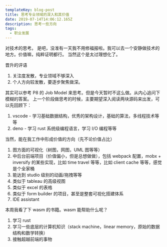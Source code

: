 ```yaml
---
templateKey: blog-post
title: 思考专业领域的深入和其价值
date: 2019-07-14T14:06:12.165Z
description: 思考一些方向
tags:
  - 职业发展
---
```

对技术的思考。
是吧，没准有一天我不用修福报啦。我可以去一个安静做技术的地方。价值嘛，纯粹证明都行。
当然这个是太过理想化了。

晋升的评语

1. 关注度发散，专业领域不够深入
2. 个人方向较发散，要逐步聚焦做深。

其实可以参考 P8 的 Job Model 来思考。但是今天暂时不这么做。从内心追问下模糊的答案。
上一个阶段做思考的时候，主要期望深入阅读两块源码来出发，可以先回顾下：

1. vscode - 学习基础数据结构，优秀的架构设计，基础的算法，多线程技术等等
2. deno - 学习 rust 系统级编程语言，学习 I/O 编程等等

当然，能在我工作中形成价值的方向（先不论价值占比）

1. 图方面的可视化（树图，网图，UML 图等等）
2. 中后台前端项目（价值偏小，但是总想做做），包括 webpack 配置，mobx + inversify 的某些实现，比如 time travel 等等，比如 client cache 等等，感觉是个全家桶
3. 能达到 studio 级别的动画/拖拽等等
4. 类似于 tableau 的高级视图
5. 类似于 excel 的表格
6. 类似于 form builder 的项目，甚至是整套可视化搭建体系
7. IDE assistant

本周我看了下 wasm 的书籍。wasm 能帮助什么呢？

1. 学习 rust
2. 学习一些底层的计算机知识（stack machine，linear memory，原始的数据结构和数学转换）
3. 接触超越前端的事物


